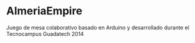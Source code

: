 AlmeriaEmpire
=============

Juego de mesa colaborativo basado en Arduino y desarrollado durante el Tecnocampus Guadatech 2014

